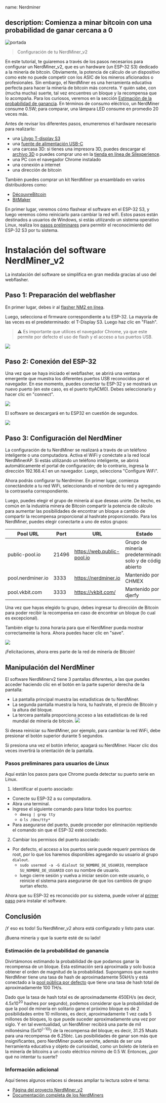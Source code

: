 name: Nerdminer

## description: Comienza a minar bitcoin con una probabilidad de ganar cercana a 0

![portada](assets/cover.jpeg)

> Configuración de tu NerdMiner_v2

En este tutorial, te guiaremos a través de los pasos necesarios para configurar un NerdMiner_v2, que es un hardware (un ESP-32 S3) dedicado a la minería de bitcoin.
Obviamente, la potencia de cálculo de un dispositivo como este no puede competir con los ASIC de los mineros aficionados o profesionales. Sin embargo, el NerdMiner es una herramienta educativa perfecta para hacer la minería de bitcoin más concreta. Y quién sabe, con (mucha mucha) suerte, tal vez encuentres un bloque y la recompensa que lo acompaña. Para los curiosos, veremos en la sección [Estimación de la probabilidad de ganancia](#estimacion-de-la-probabilidad-de-ganancia). En términos de consumo eléctrico, un NerdMiner consume 0.5W; para comparar, una lámpara LED consume en promedio 20 veces más.

Antes de revisar los diferentes pasos, enumeremos el hardware necesario para realizarlo:

- una [Lilygo T-display S3](https://lilygo.cc/products/t-display-s3)
- una [fuente de alimentación USB-C](https://amzn.eu/d/gIOot90)
- una carcasa 3D: si tienes una impresora 3D, puedes descargar el [archivo 3D](https://www.printables.com/model/501547-nerdminer-v2-click-case-w-buttons) o puedes comprar uno en la [tienda en línea de Silexperience](https://silexperience.company.site/NerdMiner_V2-p544379757).
- una PC con el navegador Chrome instalado
- una conexión a internet
- una dirección de bitcoin

También puedes comprar un kit NerdMiner ya ensamblado en varios distribuidores como:

- [DécouvreBitcoin](https://shop.decouvrebitcoin.com/products/nerd-miner?_pos=1&_psq=nerd&_ss=e&_v=1.0)
- [BitMaker](https://bitronics.store/shop/)

En primer lugar, veremos cómo flashear el software en el ESP-32 S3, y luego veremos cómo reiniciarlo para cambiar la red wifi. Estos pasos están destinados a usuarios de Windows, si estás utilizando un sistema operativo Linux, realiza los [pasos preliminares](#pasos-preliminares-para-usuarios-de-linux) para permitir el reconocimiento del ESP-32 S3 por tu sistema.

# Instalación del software NerdMiner_v2

La instalación del software se simplifica en gran medida gracias al uso del webflasher.

## Paso 1: Preparación del webflasher

En primer lugar, debes ir al [flasher NM2 en línea](https://bitmaker-hub.github.io/diyflasher/).

Luego, selecciona el firmware correspondiente a tu ESP-32. La mayoría de las veces es el predeterminado: el T-Display S3. Luego haz clic en "Flash".

> ⚠️ Es importante que utilices el navegador Chrome, ya que este permite por defecto el uso de flash y el acceso a tus puertos USB.

![](assets/webflasher.png)

## Paso 2: Conexión del ESP-32

Una vez que se haya iniciado el webflasher, se abrirá una ventana emergente que muestra los diferentes puertos USB reconocidos por el navegador.
En ese momento, puedes conectar tu ESP-32 y se mostrará un nuevo puerto (en este caso, es el puerto ttyACM0). Debes seleccionarlo y hacer clic en "connect".

![](assets/flasher-port-serial.png)

El software se descargará en tu ESP32 en cuestión de segundos.

![](assets/NM2-sucessfully-installed.png)

## Paso 3: Configuración del NerdMiner

La configuración de tu NerdMiner se realizará a través de un teléfono inteligente o una computadora.
Activa el WiFi y conéctate a la red local NerdMinerAP. Si estás utilizando un teléfono inteligente, se abrirá automáticamente el portal de configuración; de lo contrario, ingresa la dirección 192.168.4.1 en un navegador.
Luego, selecciona "Configure WiFi".

Ahora podrás configurar tu Nerdminer.
En primer lugar, comienza conectándote a tu red WiFi, seleccionando el nombre de tu red y agregando la contraseña correspondiente.

Luego, puedes elegir el grupo de minería al que deseas unirte. De hecho, es común en la industria minera de Bitcoin compartir la potencia de cálculo para aumentar las posibilidades de encontrar un bloque a cambio de compartir la recompensa proporcional al hashrate proporcionado.
Para los NerdMiner, puedes elegir conectarte a uno de estos grupos:

| Pool URL          | Port  | URL                        | Estado                                                    |
| ----------------- | ----- | -------------------------- | --------------------------------------------------------- |
| public-pool.io    | 21496 | https://web.public-pool.io | Grupo de minería predeterminado, solo y de código abierto |
| pool.nerdminer.io | 3333  | https://nerdminer.io       | Mantenido por CHMEX                                       |
| pool.vkbit.com    | 3333  | https://vkbit.com/         | Mantenido por djerfy                                      |

Una vez que hayas elegido tu grupo, debes ingresar tu dirección de Bitcoin para poder recibir la recompensa en caso de encontrar un bloque (lo cual es excepcional).

También elige tu zona horaria para que el NerdMiner pueda mostrar correctamente la hora. Ahora puedes hacer clic en "save".

![](assets/wifi-configuration.jpg)

¡Felicitaciones, ahora eres parte de la red de minería de Bitcoin!

## Manipulación del NerdMiner

El software NerdMinerv2 tiene 3 pantallas diferentes, a las que puedes acceder haciendo clic en el botón en la parte superior derecha de la pantalla:

- La pantalla principal muestra las estadísticas de tu NerdMiner.
- La segunda pantalla muestra la hora, tu hashrate, el precio de Bitcoin y la altura del bloque.
- La tercera pantalla proporciona acceso a las estadísticas de la red mundial de minería de bitcoin.
  ![](assets/NM2-screens.png)

Si desea reiniciar su NerdMiner, por ejemplo, para cambiar la red WiFi, debe presionar el botón superior durante 5 segundos.

Si presiona una vez el botón inferior, apagará su NerdMiner. Hacer clic dos veces invertirá la orientación de la pantalla.

### Pasos preliminares para usuarios de Linux

Aquí están los pasos para que Chrome pueda detectar su puerto serie en Linux.

1. Identificar el puerto asociado:

- Conecte su ESP-32 a su computadora.
- Abra una terminal.
- Ingrese el siguiente comando para listar todos los puertos:
  - `dmesg | grep tty`
  - o `ls /dev/tty*`
- Para asegurarse del puerto, puede proceder por eliminación repitiendo el comando sin que el ESP-32 esté conectado.

2. Cambiar los permisos del puerto asociado:

- Por defecto, el acceso a los puertos serie puede requerir permisos de root, por lo que los haremos disponibles agregando su usuario al grupo `dialout`.
  - `sudo usermod -a -G dialout SU_NOMBRE_DE_USUARIO`, reemplace `SU_NOMBRE_DE_USUARIO` con su nombre de usuario.
  - luego cierre sesión y vuelva a iniciar sesión con este usuario, o reinicie el sistema para asegurarse de que los cambios de grupo surtan efecto.

Ahora que su ESP-32 es reconocido por su sistema, puede volver al [primer paso](#etape-1-preparation-du-webflasher) para instalar el software.

## Conclusión

¡Y eso es todo! Su NerdMiner_v2 ahora está configurado y listo para usar.

¡Buena minería y que la suerte esté de su lado!

### Estimación de la probabilidad de ganancia

Divirtámonos estimando la probabilidad de que podamos ganar la recompensa de un bloque. Esta estimación será aproximada y solo busca obtener el orden de magnitud de la probabilidad.
Supongamos que nuestro NerdMiner tiene una tasa de hash de aproximadamente 50kH/s y está conectado a la [pool pública por defecto](https://web.public-pool.io/#/) que tiene una tasa de hash total de aproximadamente 100 TH/s.

Dado que la tasa de hash total es de aproximadamente 450EH/s (es decir, $4.5 x 10^20$ hashes por segundo), podemos considerar que la probabilidad de que la pool de minería en solitario gane el próximo bloque es de 2 posibilidades entre 10 millones, es decir, aproximadamente 1 vez cada 5 millones de bloques, lo que puede suceder aproximadamente una vez por siglo. Y en tal eventualidad, un NerdMiner recibirá una parte de mil millonésima ($5 x 10^(-10)$) de la recompensa del bloque; es decir, 31.25 Msats para una recompensa de 6.25btc.
Las posibilidades de ganar son más que insignificantes, pero NerdMiner puede servirte, además de ser una herramienta educativa y objeto de curiosidad, como un boleto de lotería en la minería de bitcoins a un costo eléctrico mínimo de 0.5 W. Entonces, ¿por qué no intentar tu suerte?

### Información adicional

Aquí tienes algunos enlaces si deseas ampliar tu lectura sobre el tema:

- [Página del proyecto NerdMiner_v2](http://github.com/BitMaker-hub/NerdMiner_v2)
- [Documentación completa de los NerdMiners](https://docs.bitwater.ch/nerd-miner-v2/)
